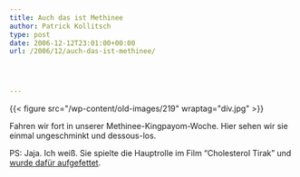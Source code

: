 ```yaml
---
title: Auch das ist Methinee
author: Patrick Kollitsch
type: post
date: 2006-12-12T23:01:00+00:00
url: /2006/12/auch-das-ist-methinee/




---
```

{{< figure src="/wp-content/old-images/219" wraptag="div.jpg" >}}

Fahren wir fort in unserer Methinee-Kingpayom-Woche. Hier sehen wir sie einmal ungeschminkt und dessous-los.

PS: Jaja. Ich wei&szlig;. Sie spielte die Hauptrolle im Film &#8220;Cholesterol Tirak&#8221; und [wurde daf&uuml;r aufgefettet][1].

 [1]: http://www.themakeupgallery.info/character/fat/cintathai.htm